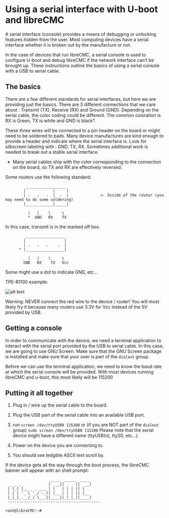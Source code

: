 # Using a serial interface with U-boot and libreCMC

A serial interface (console) provides a means of debugging or 
unlocking features hidden from the user. Most computing devices 
have a serial interface whether it is broken out by the manufacture or not.

In the case of devices that run libreCMC, a serial console is used
to configure U-boot and debug libreCMC if the network interface can't
be brought up. These instructions outline the basics of using
a serial console with a USB to serial cable.



## The basics

There are a few different standards for serial interfaces, but here we are
providing just the basics. There are 3 different connections that we care 
about : Transmit (TX), Receive (RX) and Ground (GND). Depending on the
serial cable, the color coding could be different. The common coloration
is RX is Green, TX is white and GND is black*.

These three wires will be connected to a pin header on the board or might need
to be soldered to pads. Many device manufactures are kind enough to provide a 
header and indicate where the serial interface is. Look for silkscreen labeling
with : GND, TX, RX. Sometimes additional work is needed to break out a stable
serial interface.

* Many serial cables ship with the color corresponding to the connection on the board, 
so TX and RX are effectively reversed.

Some routers use the following standard:
```
         __________________
        |            |     |
        | .   .   .  |  .  |              <- Inside of the router (you may need to do some soldering)
        |____________|_____|
                 
          |   |    \     \
          *  GND   RX    TX
```

In this case, transmit is in the marked off box.



```
         _________________
        |                 |
        | .   .   .    .  |             
      * |_________________|

          |   |    \     \
        GND   RX    TX   Vcc

```

Some might use a dot to indicate GND, etc...

TPE-R1100 example:

![alt text](images/serial.png "TPE-R1100 Serial")

Warning: NEVER connect the red wire to the device / router! You will most likely fry it because
many routers use 3.3V for Vcc instead of the 5V provided by USB.

## Getting a console

In order to communicate with the device, we need a terminal application to interact with
the serial port provided by the USB to serial cable. In this case, we are going to use GNU Screen.
Make sure that the GNU Screen package is installed and make sure that your user is part of the 
`dialout` group.

Before we can use the terminal application, we need to know the baud rate at which the serial
console will be provided. With most devices running libreCMC and u-boot, this most likely will
be 115200

## Putting it all together


1) Plug in / wire up the serial cable to the board.

2) Plug the USB part of the serial cable into an available USB port.

3) run `screen /dev/ttyUSB0 115200` or (if you are NOT part of the `dialout` group) `sudo screen /dev/ttyUSB0 115200`
Please note that the serial device might have a different name (ttyUSB(n), ttyS0, etc...).

4) Power on the device you are connecting to.

5) You should see ledgible ASCII text scroll by.

If the device gets all the way through the boot process, the libreCMC banner will appear with
an shell prompt:

```
                    ____  _____  ____
  _ _ _            |  __||     ||  __|
 | (_) |__ _ _ ___ | |   | | | || |
 | | | '_ \ '_/ -_)| |__ | | | || |__
 |_|_|_.__/_| \___||____||_|_|_||____|
 -----------------------------------------

root@libreCMC:~#

```
